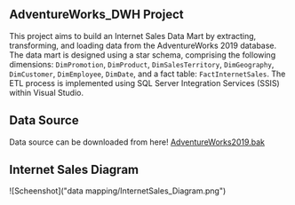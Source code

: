 ## AdventureWorks_DWH Project
This project aims to build an Internet Sales Data Mart by extracting, transforming, and loading data from the AdventureWorks 2019 database. The data mart is designed using a star schema, comprising the following dimensions: `DimPromotion`, `DimProduct`, `DimSalesTerritory`, `DimGeography`, `DimCustomer`, `DimEmployee`, `DimDate`, and a fact table: `FactInternetSales`. The ETL process is implemented using SQL Server Integration Services (SSIS) within Visual Studio.

## Data Source
Data source can be downloaded from here! [AdventureWorks2019.bak](https://github.com/Microsoft/sql-server-samples/releases/download/adventureworks/AdventureWorks2019.bak)

## Internet Sales Diagram
![Scheenshot]("data mapping/InternetSales_Diagram.png")

##
